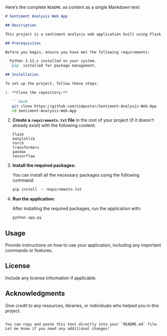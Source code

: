 Here’s the complete `README.md` content as a single Markdown text:

```markdown
# Sentiment Analysis Web App

## Description

This project is a sentiment analysis web application built using Flask. It leverages various machine learning libraries for processing text and predicting sentiment.

## Prerequisites

Before you begin, ensure you have met the following requirements:

- Python 3.12.x installed on your system.
- `pip` installed for package management.

## Installation

To set up the project, follow these steps:

1. **Clone the repository:**

   ```bash
   git clone https://github.com/simpostor/Sentiment-Analysis-Web-App
   cd Sentiment-Analysis-Web-App
   ```

2. **Create a `requirements.txt` file** in the root of your project (if it doesn't already exist) with the following content:

   ```plaintext
   Flask
   matplotlib
   torch
   transformers
   pandas
   tensorflow
   ```

3. **Install the required packages:**

   You can install all the necessary packages using the following command:

   ```bash
   pip install -r requirements.txt
   ```

4. **Run the application:**

   After installing the required packages, run the application with:

   ```bash
   python app.py
   ```

## Usage

Provide instructions on how to use your application, including any important commands or features.

## License

Include any license information if applicable.

## Acknowledgments

Give credit to any resources, libraries, or individuals who helped you in this project.
```

You can copy and paste this text directly into your `README.md` file. Let me know if you need any additional changes!
